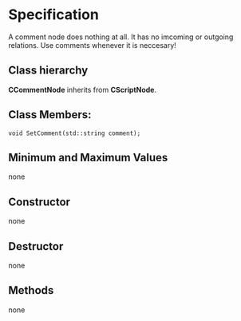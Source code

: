 # Specification

A comment node does nothing at all. It has no imcoming or outgoing relations. Use comments whenever it is neccesary!

## Class hierarchy

**CCommentNode** inherits from **CScriptNode**.

## Class Members:
```
void SetComment(std::string comment);
```

## Minimum and Maximum Values
none

## Constructor
none

## Destructor
none

## Methods
none
